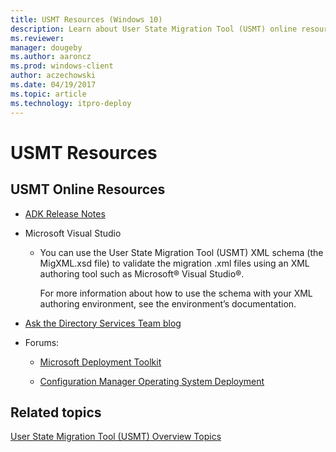 ```yaml
---
title: USMT Resources (Windows 10)
description: Learn about User State Migration Tool (USMT) online resources, including Microsoft Visual Studio and forums.
ms.reviewer: 
manager: dougeby
ms.author: aaroncz
ms.prod: windows-client
author: aczechowski
ms.date: 04/19/2017
ms.topic: article
ms.technology: itpro-deploy
---
```


# USMT Resources


## USMT Online Resources


-   [ADK Release Notes](/windows-hardware/get-started/what-s-new-in-kits-and-tools)

-   Microsoft Visual Studio

    -   You can use the User State Migration Tool (USMT) XML schema (the MigXML.xsd file) to validate the migration .xml files using an XML authoring tool such as Microsoft® Visual Studio®.

        For more information about how to use the schema with your XML authoring environment, see the environment’s documentation.

-   [Ask the Directory Services Team blog](/archive/blogs/askds/)

-   Forums:

    -   [Microsoft Deployment Toolkit](https://go.microsoft.com/fwlink/p/?LinkId=226386)

    -   [Configuration Manager Operating System Deployment](https://go.microsoft.com/fwlink/p/?LinkId=226388)

## Related topics


[User State Migration Tool (USMT) Overview Topics](usmt-topics.md)

 

 
